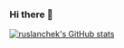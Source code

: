 ### Hi there 👋

[![ruslanchek's GitHub stats](https://github-readme-stats.vercel.app/api?username=ruslanchek)](https://github.com/ruslanchek/github-readme-stats)

<!--
**ruslanchek/ruslanchek** is a ✨ _special_ ✨ repository because its `README.md` (this file) appears on your GitHub profile.

Here are some ideas to get you started:

- 🔭 I’m currently working on ...
- 🌱 I’m currently learning ...
- 👯 I’m looking to collaborate on ...
- 🤔 I’m looking for help with ...
- 💬 Ask me about ...
- 📫 How to reach me: ...
- 😄 Pronouns: ...
- ⚡ Fun fact: ...
-->
